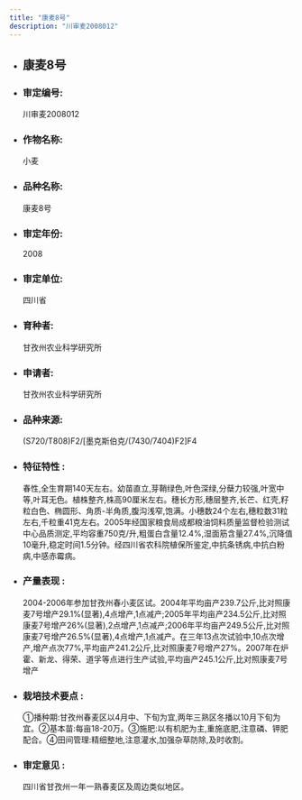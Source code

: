 ```yaml
---
title: "康麦8号"
description: "川审麦2008012"
---
```

* ## 康麦8号
* ###  审定编号:  
   川审麦2008012

*  ### 作物名称:  
   小麦

*   ###  品种名称: 
    康麦8号

*   ### 审定年份: 
    2008

*   ### 审定单位:  
    四川省

*   ### 育种者:  
    甘孜州农业科学研究所

*   ### 申请者:  
    甘孜州农业科学研究所

*   ### 品种来源:  
    (S720/T808)F2/[墨克斯伯克/(7430/7404)F2]F4

*   ### 特征特性 : 
    春性,全生育期140天左右。幼苗直立,芽鞘绿色,叶色深绿,分蘖力较强,叶宽中等,叶耳无色。植株整齐,株高90厘米左右。穗长方形,穗层整齐,长芒、红壳,籽粒白色、椭圆形、角质-半角质,腹沟浅窄,饱满。小穗数24个左右,穗粒数31粒左右,千粒重41克左右。2005年经国家粮食局成都粮油饲料质量监督检验测试中心品质测定,平均容重750克/升,粗蛋白含量12.4%,湿面筋含量27.4%,沉降值10毫升,稳定时间1.5分钟。经四川省农科院植保所鉴定,中抗条锈病,中抗白粉病,中感赤霉病。

*   ### 产量表现 : 
    2004-2006年参加甘孜州春小麦区试。2004年平均亩产239.7公斤,比对照康麦7号增产29.1%(显著),4点增产,1点减产;2005年平均亩产234.5公斤,比对照康麦7号增产26%(显著),2点增产,1点减产;2006年平均亩产249.5公斤,比对照康麦7号增产26.5%(显著),4点增产,1点减产。在三年13点次试验中,10点次增产,增产点次77%,平均亩产241.2公斤,比对照康麦7号增产27%。2007年在炉霍、新龙、得荣、道孚等点进行生产试验,平均亩产245.1公斤,比对照康麦7号增产

*   ### 栽培技术要点 : 
    ①播种期:甘孜州春麦区以4月中、下旬为宜,两年三熟区冬播以10月下旬为宜。②基本苗:每亩18-20万。③施肥:以有机肥为主,重施底肥,注意磷、钾肥配合。④田间管理:精细整地,注意灌水,加强杂草防除,及时收割。

*   ### 审定意见 : 
    四川省甘孜州一年一熟春麦区及周边类似地区。
